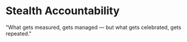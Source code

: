 # Stealth Accountability
"What gets measured, gets managed — but what gets celebrated, gets repeated."
